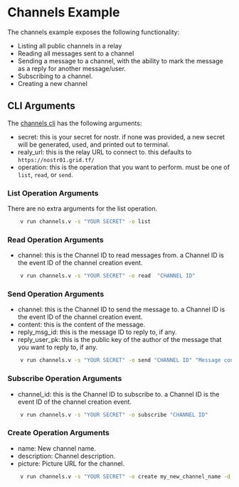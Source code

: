 # Channels Example

The channels example exposes the following functionality:

- Listing all public channels in a relay
- Reading all messages sent to a channel
- Sending a message to a channel, with the ability to mark the message as a reply for another message/user.
- Subscribing to a channel.
- Creating a new channel
  
## CLI Arguments

The [channels cli](../../../../examples/nostr/channels.v) has the following arguments:

- secret: this is your secret for nostr. if none was provided, a new secret will be generated, used, and printed out to terminal.
- realy_url: this is the relay URL to connect to. this defaults to `https://nostr01.grid.tf/`
- operation: this is the operation that you want to perform. must be one of `list`, `read`, or `send`.

### List Operation Arguments

There are no extra arguments for the list operation.

```sh
    v run channels.v -s "YOUR SECRET" -o list
```

### Read Operation Arguments

- channel: this is the Channel ID to read messages from. a Channel ID is the event ID of the channel creation event.

```sh
    v run channels.v -s "YOUR SECRET" -o read  "CHANNEL ID"
```

### Send Operation Arguments

- channel: this is the Channel ID to send the message to. a Channel ID is the event ID of the channel creation event.
- content: this is the content of the message.
- reply_msg_id: this is the message ID to reply to, if any.
- reply_user_pk: this is the public key of the author of the message that you want to reply to, if any.

```sh
    v run channels.v -s "YOUR SECRET" -o send "CHANNEL ID" "Message content" -reply_msg_id "MESSAGE ID TO REPLY TO"
```

### Subscribe Operation Arguments

- channel_id: this is the Channel ID to subscribe to. a Channel ID is the event ID of the channel creation event.

```sh
    v run channels.v -s "YOUR SECRET" -o subscribe "CHANNEL ID"
```

### Create Operation Arguments

- name: New channel name.
- description: Channel description.
- picture: Picture URL for the channel.

```sh
    v run channels.v -s "YOUR SECRET" -o create my_new_channel_name -d "my channel description" -p "https://www.my_channel_picture_url.com
```

